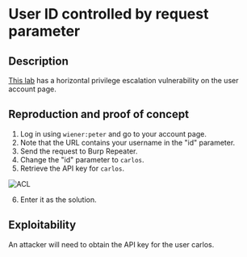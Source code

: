 # User ID controlled by request parameter

## Description

[This lab](https://portswigger.net/web-security/access-control/lab-user-id-controlled-by-request-parameter) has a horizontal privilege escalation vulnerability on the user account page. 

## Reproduction and proof of concept

1. Log in using `wiener:peter` and go to your account page.
2. Note that the URL contains your username in the "id" parameter.
3. Send the request to Burp Repeater.
4. Change the "id" parameter to ``carlos``.
5. Retrieve the API key for ``carlos``.

![ACL](/_static/images/acl1.png) 

6. Enter it as the solution.

## Exploitability

An attacker will need to obtain the API key for the user carlos. 
